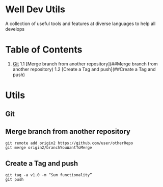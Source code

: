 # Well Dev Utils
A collection of useful tools and features at diverse languages to help all develops


# Table of Contents
1. [Git](#git)
1.1 [Merge branch from another repository](##Merge branch from another repository)
1.2 [Create a Tag and push](##Create a Tag and push)


# Utils

## Git

## Merge branch from another repository

```
git remote add origin2 https://github.com/user/otherRepo
git merge origin2/branchYouWantToMerge
```


## Create a Tag and push

```
git tag -a v1.0 -m “Sum functionality”
git push
```
